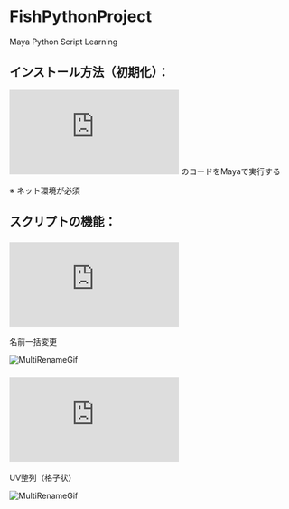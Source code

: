 # FishPythonProject
Maya Python Script Learning

## インストール方法（初期化）：

![Construct](https://github.com/Julian-Fish/FishPythonProject/blob/master/maya%20script/py/Construct.py)
のコードをMayaで実行する

※ ネット環境が必須


## スクリプトの機能：

### ![MultiRename](https://raw.githubusercontent.com/Julian-Fish/FishPythonProject/master/maya%20script/py/multiRename.py)

名前一括変更

![MultiRenameGif](https://raw.githubusercontent.com/Julian-Fish/FishPythonProject/master/gif/multiRename/multiRename.gif)

### ![UVAlign](https://raw.githubusercontent.com/Julian-Fish/FishPythonProject/master/maya%20script/py/UVAlignVer2.py)

UV整列（格子状）

![MultiRenameGif](https://raw.githubusercontent.com/Julian-Fish/FishPythonProject/master/gif/UVAlign/UVAlign.gif)
